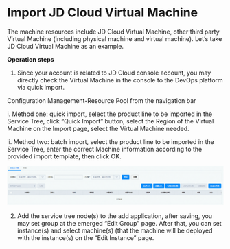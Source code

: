 # Import JD Cloud Virtual Machine

The machine resources include JD Cloud Virtual Machine, other third party Virtual Machine (including physical machine and virtual machine). Let’s take JD Cloud Virtual Machine as an example.

**Operation steps**

1. Since your account is related to JD Cloud console account, you may directly check the Virtual Machine in the console to the DevOps platform via quick import.

Configuration Management-Resource Pool from the navigation bar

i. Method one: quick import, select the product line to be imported in the Service Tree, click “Quick Import” button, select the Region of the Virtual Machine on the Import page, select the Virtual Machine needed.

ii. Method two: batch import, select the product line to be imported in the Service Tree, enter the correct Machine information according to the provided import template, then click OK.

![image](https://github.com/jdcloudcom/cn/blob/DevOps/image/DevOps/Getting-Started2.png) 

2. Add the service tree node(s) to the add application, after saving, you may set group at the emerged “Edit Group” page. After that, you can set instance(s) and select machine(s) (that the machine will be deployed with the instance(s) on the “Edit Instance” page.

